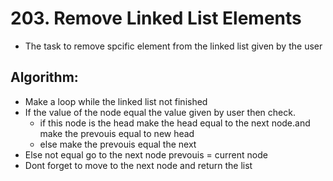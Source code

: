 # 203. Remove Linked List Elements
- The task to remove spcific element from the linked list given by the user
## Algorithm:
- Make a loop while the linked list not finished
- If the value of the node equal the value given by user then check.
	- if this node is the head make the head equal to the next node.and make the prevouis equal to new head
	- else make the prevouis equal the next
- Else not equal go to the next node prevouis = current node
- Dont forget to move to the next node and return the list

